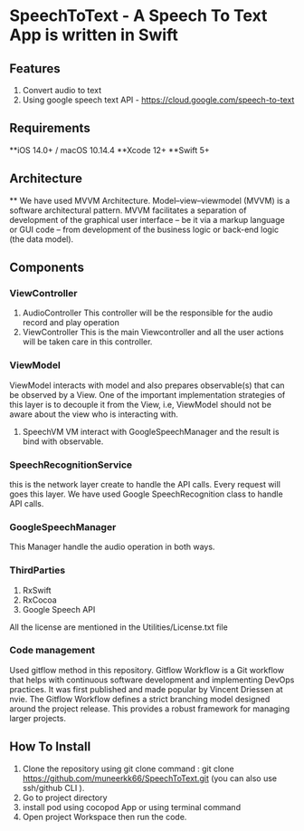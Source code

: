 #  SpeechToText - A Speech To Text App is written in Swift

## Features
1. Convert audio to text
2. Using google speech text API - https://cloud.google.com/speech-to-text

## Requirements

**iOS 14.0+ / macOS 10.14.4
**Xcode 12+
**Swift 5+

 ## Architecture
 
 ** We have used MVVM Architecture. Model–view–viewmodel (MVVM) is a software architectural pattern. MVVM facilitates a separation of development of the graphical user interface – be it via a markup language or GUI code – from development of the business logic or back-end logic (the data model).

## Components
### ViewController
1. AudioController 
   This controller will be the responsible for the audio record and play operation
2. ViewController 
   This is the main Viewcontroller and all the user actions will be taken care in this controller.
 
### ViewModel
ViewModel interacts with model and also prepares observable(s) that can be observed by a View. One of the important implementation strategies of this layer is to decouple it from the View, i.e, ViewModel should not be aware about the view who is interacting with.

1. SpeechVM
   VM interact with GoogleSpeechManager and the result is bind with observable.
       
### SpeechRecognitionService
this is the network layer create to handle the API calls. Every request will goes this layer. We have used Google SpeechRecognition class to handle API calls.

### GoogleSpeechManager
This Manager handle the audio operation in both ways.

### ThirdParties
1. RxSwift
2. RxCocoa
3. Google Speech API

All the license are mentioned in the Utilities/License.txt file

### Code management
Used gitflow method in this repository.
Gitflow Workflow is a Git workflow that helps with continuous software development and implementing DevOps practices. It was first published and made popular by Vincent Driessen at nvie. The Gitflow Workflow defines a strict branching model designed around the project release. This provides a robust framework for managing larger projects. 

     

## How To Install
1. Clone the repository using git clone command : git clone https://github.com/muneerkk66/SpeechToText.git (you can also use ssh/github CLI ).
2. Go to project directory
3. install pod using cocopod App or using terminal command
4. Open project Workspace then run the code.




